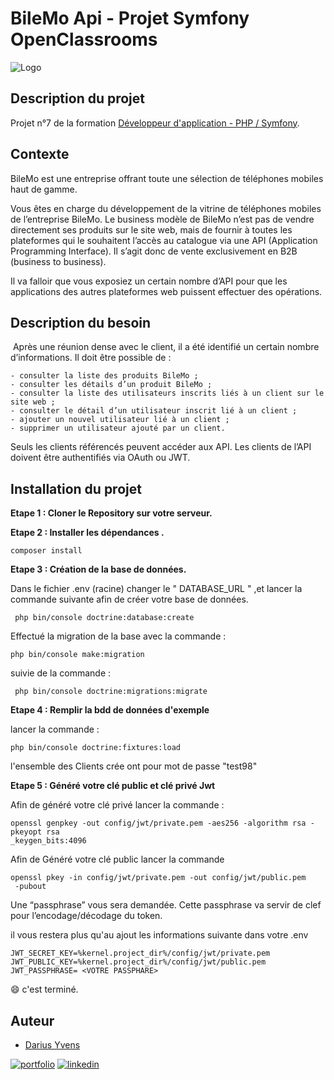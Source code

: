 
# BileMo Api - Projet Symfony OpenClassrooms


![Logo](https://user.oc-static.com/upload/2016/11/17/14793813656252_shutterstock_143808508.jpg)


## Description du projet 

Projet n°7 de la formation [Développeur d'application - PHP / Symfony](https://openclassrooms.com/fr/paths/500-developpeur-dapplication-php-symfony#path-tabs).
## Contexte

BileMo est une entreprise offrant toute une sélection de téléphones mobiles haut de gamme.

Vous êtes en charge du développement de la vitrine de téléphones mobiles de l’entreprise BileMo. Le business modèle de BileMo n’est pas de vendre directement ses produits sur le site web, mais de fournir à toutes les plateformes qui le souhaitent l’accès au catalogue via une API (Application Programming Interface). Il s’agit donc de vente exclusivement en B2B (business to business).

Il va falloir que vous exposiez un certain nombre d’API pour que les applications des autres plateformes web puissent effectuer des opérations.
## Description du besoin 


 Après une réunion dense avec le client, il a été identifié un certain nombre d’informations. Il doit être possible de :

    - consulter la liste des produits BileMo ;
    - consulter les détails d’un produit BileMo ;
    - consulter la liste des utilisateurs inscrits liés à un client sur le site web ;
    - consulter le détail d’un utilisateur inscrit lié à un client ;
    - ajouter un nouvel utilisateur lié à un client ;
    - supprimer un utilisateur ajouté par un client.

Seuls les clients référencés peuvent accéder aux API. Les clients de l’API doivent être authentifiés via OAuth ou JWT.
## Installation du projet

  **Etape 1 : Cloner le Repository sur votre serveur.**

  **Etape 2 : Installer les dépendances .**

   ```http 
  composer install
  ```
  **Etape 3 : Création de la base de données.**
  
  Dans le fichier .env (racine) changer le " DATABASE_URL " ,et lancer la 
  commande suivante afin de créer votre base de données.

 ```http 
  php bin/console doctrine:database:create
  ```
  Effectué la migration de la base avec la commande :

  ```http 
  php bin/console make:migration
  ```

  suivie de la commande :

  ```http 
   php bin/console doctrine:migrations:migrate
  ```


  **Etape 4 : Remplir la bdd de données d'exemple** 
 
 lancer la commande :
  ```http 
  php bin/console doctrine:fixtures:load
  ```

  l'ensemble des Clients crée ont pour mot de passe "test98"
  

   **Etape 5 : Généré votre clé public et clé privé Jwt** 
 
 Afin de généré votre clé privé lancer la commande :
  ```http 
 openssl genpkey -out config/jwt/private.pem -aes256 -algorithm rsa -pkeyopt rsa
_keygen_bits:4096
  ```

  Afin de Généré votre clé public lancer la commande
```http
openssl pkey -in config/jwt/private.pem -out config/jwt/public.pem
 -pubout

```

Une “passphrase” vous sera demandée. Cette passphrase va servir de clef pour l’encodage/décodage du token.

il vous restera plus qu'au ajout les informations suivante dans votre .env

```http
JWT_SECRET_KEY=%kernel.project_dir%/config/jwt/private.pem
JWT_PUBLIC_KEY=%kernel.project_dir%/config/jwt/public.pem
JWT_PASSPHRASE= <VOTRE PASSPHARE>
```




 😄 c'est terminé. 

 
 


## Auteur

- [Darius Yvens ](https://github.com/yd67)

[![portfolio](https://img.shields.io/badge/my_portfolio-000?style=for-the-badge&logo=ko-fi&logoColor=white)](https://www.darius-yvens.com/)
[![linkedin](https://img.shields.io/badge/linkedin-0A66C2?style=for-the-badge&logo=linkedin&logoColor=white)](https://fr.linkedin.com/in/yvens-darius)
